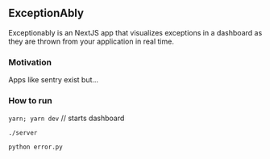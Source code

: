
ExceptionAbly
---


Exceptionably is an NextJS app that visualizes exceptions in a dashboard as they are thrown from your application in real time.

### Motivation

Apps like sentry exist but...


### How to run

`yarn; yarn dev` // starts dashboard


`./server`

`python error.py`


